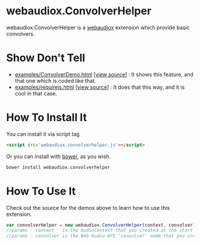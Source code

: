 webaudiox.ConvolverHelper
========================

webaudiox.ConvolverHelper is a [webaudiox](https://github.com/jeromeetienne/webaudiox)
extension which provide basic convolvers.

Show Don't Tell
===============
* [examples/ConvolverDemo.html](http://erichlof.github.io/webaudiox.ConvolverHelper/examples/ConvolverDemo.html)
\[[view source](https://github.com/erichlof/webaudiox.ConvolverHelper/blob/master/examples/ConvolverDemo.html)\] :
It shows this feature, and that one which is coded like that.
* [examples/requirejs.html](http://erichlof.github.io/webaudiox.ConvolverHelper/examples/requirejs.html)
\[[view source](https://github.com/erichlof/webaudiox.ConvolverHelper/blob/master/examples/requirejs.html)\] :
It does that this way, and it is cool in that case.

How To Install It
=================

You can install it via script tag

```html
<script src='webaudiox.convolverhelper.js'></script>
```

Or you can install with [bower](http://bower.io/), as you wish.

```bash
bower install webaudiox.convolverhelper
```

How To Use It
=============

Check out the source for the demos above to learn how to use this extension.

```javascript
var convolverHelper	= new webaudiox.ConvolverHelper(context, convolver);
//params - context   is the AudioContext that you created at the start of the program
//params - convolver is the Web Audio API 'convolver' node that you created just before this line
```
